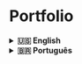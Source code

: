 # Portfolio

<details>
  <summary markdown="span"><strong>🇺🇸 English</strong></summary><br />

<strong>
This is a personal portfolio project designed to highlight my skills and experiences.

Using JavaScript, HTML5, CSS3, React-Bootstrap, this project was created to provide a comprehensive overview of my work and professional achievements.

This project aims to provide potential employers and employees with a clear view of my technical skills, superior projects and professional achievements.

You can explore my projects, check my skills and contact me directly through the portfolio.

Contributions and feedback are always welcome! If you have any suggestions to improve the portfolio or find any problems, feel free to open an issue.

I hope that my portfolio will be useful to present my work and experience. Thanks for visiting!
</strong>

[Click here](https://ruanportella.dev/) to check out the final version of the project on your browser.
<br />
</details>

<details>
  <summary markdown="span"><strong>🇧🇷 Português</strong></summary><br />


<strong>
Esse é um projeto de portfolio pessoal desenvolvido para destacar minhas habilidades e experiências.

Utilizando JavaScript, HTML5, CSS3, React-Bootstrap este projeto foi criado para fornecer uma visão abrangente do meu trabalho e conquistas profissionais.

Este projeto tem o objetivo de fornecer aos potenciais empregadores e colaboradores uma visão clara das minhas habilidades técnicas, projetos anteriores e conquistas profissionais.

Você pode explorar meus projetos, verificar minhas habilidades e entrar em contato comigo diretamente por meio do portfolio.

Contribuições e feedback são sempre bem-vindos! Se você tiver alguma sugestão para melhorar o portfolio ou encontrar algum problema, sinta-se à vontade para abrir uma issue.

Espero que meu portfolio seja útil para apresentar meu trabalho e experiência. Obrigado por visitar!
</strong>

[Clique aqui](https://ruanportella.dev/) para conferir a versão final do projeto no seu navegador.
<br />
</details>
